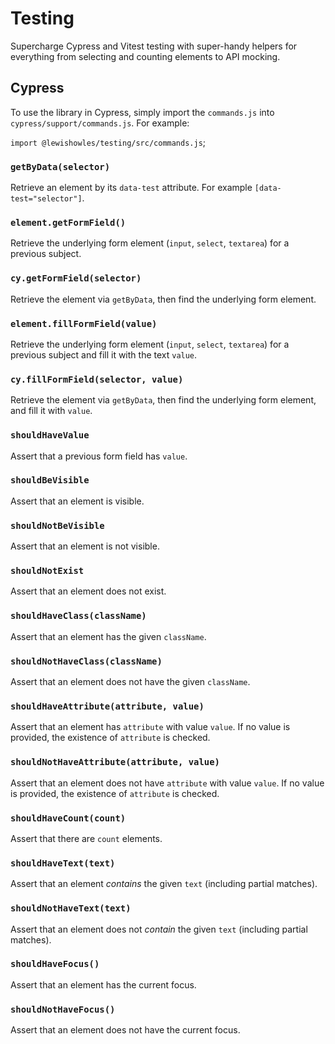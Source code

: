 # Testing

Supercharge Cypress and Vitest testing with super-handy helpers for everything from selecting and counting elements to API mocking.

## Cypress

To use the library in Cypress, simply import the `commands.js` into `cypress/support/commands.js`. For example:

`import @lewishowles/testing/src/commands.js`;

### `getByData(selector)`

Retrieve an element by its `data-test` attribute. For example `[data-test="selector"]`.

### `element.getFormField()`

Retrieve the underlying form element (`input`, `select`, `textarea`) for a previous subject.

### `cy.getFormField(selector)`

Retrieve the element via `getByData`, then find the underlying form element.

### `element.fillFormField(value)`

Retrieve the underlying form element (`input`, `select`, `textarea`) for a previous subject and fill it with the text `value`.

### `cy.fillFormField(selector, value)`

Retrieve the element via `getByData`, then find the underlying form element, and fill it with `value`.

### `shouldHaveValue`

Assert that a previous form field has `value`.

### `shouldBeVisible`

Assert that an element is visible.

### `shouldNotBeVisible`

Assert that an element is not visible.

### `shouldNotExist`

Assert that an element does not exist.

### `shouldHaveClass(className)`

Assert that an element has the given `className`.

### `shouldNotHaveClass(className)`

Assert that an element does not have the given `className`.

### `shouldHaveAttribute(attribute, value)`

Assert that an element has `attribute` with value `value`. If no value is provided, the existence of `attribute` is checked.

### `shouldNotHaveAttribute(attribute, value)`

Assert that an element does not have `attribute` with value `value`. If no value is provided, the existence of `attribute` is checked.

### `shouldHaveCount(count)`

Assert that there are `count` elements.

### `shouldHaveText(text)`

Assert that an element _contains_ the given `text` (including partial matches).

### `shouldNotHaveText(text)`

Assert that an element does not _contain_ the given `text` (including partial matches).

### `shouldHaveFocus()`

Assert that an element has the current focus.

### `shouldNotHaveFocus()`

Assert that an element does not have the current focus.

